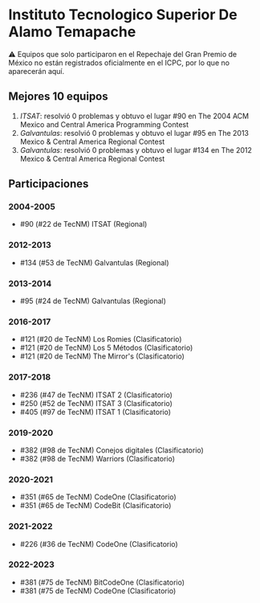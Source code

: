 # Instituto Tecnologico Superior De Alamo Temapache

:warning: Equipos que solo participaron en el Repechaje del Gran Premio de México no están registrados oficialmente en el ICPC, por lo que no aparecerán aquí.

## Mejores 10 equipos

1. _ITSAT_: resolvió 0 problemas y obtuvo el lugar #90 en The 2004 ACM Mexico and Central America Programming Contest
1. _Galvantulas_: resolvió 0 problemas y obtuvo el lugar #95 en The 2013 Mexico & Central America Regional Contest
1. _Galvantulas_: resolvió 0 problemas y obtuvo el lugar #134 en The 2012 Mexico & Central America Regional Contest

## Participaciones

### 2004-2005

- #90 (#22 de TecNM) ITSAT (Regional)

### 2012-2013

- #134 (#53 de TecNM) Galvantulas (Regional)

### 2013-2014

- #95 (#24 de TecNM) Galvantulas (Regional)

### 2016-2017

- #121 (#20 de TecNM) Los Romies (Clasificatorio)
- #121 (#20 de TecNM) Los 5 Métodos (Clasificatorio)
- #121 (#20 de TecNM) The Mirror's (Clasificatorio)

### 2017-2018

- #236 (#47 de TecNM) ITSAT 2 (Clasificatorio)
- #250 (#52 de TecNM) ITSAT 3 (Clasificatorio)
- #405 (#97 de TecNM) ITSAT 1 (Clasificatorio)

### 2019-2020

- #382 (#98 de TecNM) Conejos digitales (Clasificatorio)
- #382 (#98 de TecNM) Warriors (Clasificatorio)

### 2020-2021

- #351 (#65 de TecNM) CodeOne (Clasificatorio)
- #351 (#65 de TecNM) CodeBit (Clasificatorio)

### 2021-2022

- #226 (#36 de TecNM) CodeOne (Clasificatorio)

### 2022-2023

- #381 (#75 de TecNM) BitCodeOne (Clasificatorio)
- #381 (#75 de TecNM) CodeOne (Clasificatorio)



